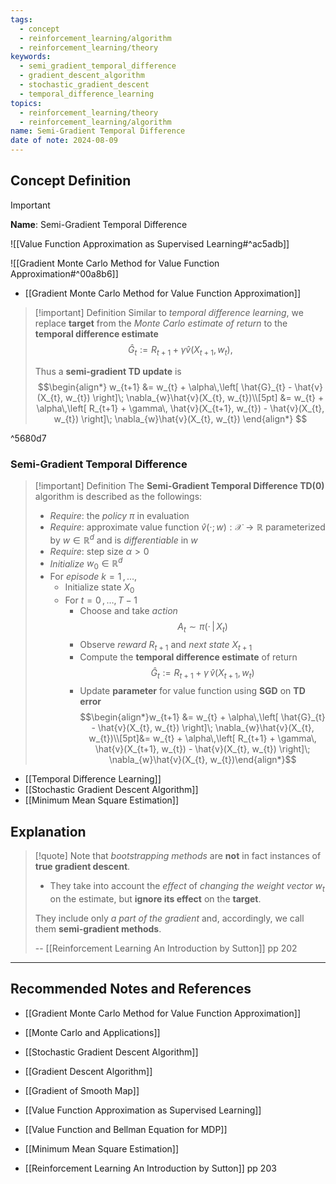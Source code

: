 ```yaml
---
tags:
  - concept
  - reinforcement_learning/algorithm
  - reinforcement_learning/theory
keywords:
  - semi_gradient_temporal_difference
  - gradient_descent_algorithm
  - stochastic_gradient_descent
  - temporal_difference_learning
topics:
  - reinforcement_learning/theory
  - reinforcement_learning/algorithm
name: Semi-Gradient Temporal Difference
date of note: 2024-08-09
---
```


## Concept Definition

>[!important]
>**Name**: Semi-Gradient Temporal Difference

![[Value Function Approximation as Supervised Learning#^ac5adb]]

![[Gradient Monte Carlo Method for Value Function Approximation#^00a8b6]]

- [[Gradient Monte Carlo Method for Value Function Approximation]]

>[!important] Definition
>Similar to *temporal difference learning*, we replace **target** from the *Monte Carlo estimate of return* to the **temporal difference estimate** $$\hat{G}_{t} := R_{t+1} + \gamma \hat{v}(X_{t+1}, w_{t}),$$
>
>Thus a **semi-gradient TD update** is
>$$\begin{align*}
>w_{t+1} &= w_{t} + \alpha\,\left[ \hat{G}_{t}  - \hat{v}(X_{t}, w_{t}) \right]\;  \nabla_{w}\hat{v}(X_{t}, w_{t})\\[5pt]
>&=  w_{t} + \alpha\,\left[ R_{t+1} + \gamma\,  \hat{v}(X_{t+1}, w_{t})  - \hat{v}(X_{t}, w_{t}) \right]\;  \nabla_{w}\hat{v}(X_{t}, w_{t})
>\end{align*}
>$$

^5680d7


### Semi-Gradient Temporal Difference

>[!important] Definition
>The **Semi-Gradient Temporal Difference TD(0)** algorithm is described as the followings:
>- *Require*: the *policy* $\pi$ in evaluation
>- *Require*: approximate value function $\hat{v}(\cdot; w): \mathcal{X} \to \mathbb{R}$ parameterized by $w\in \mathbb{R}^d$ and is *differentiable* in $w$
>- *Require*: step size $\alpha >0$
>- *Initialize* $w_{0}\in \mathbb{R}^d$
>- For *episode* $k=1 \,{,}\ldots{,}\,$
>	- Initialize state $X_{0}$
>	- For $t=0\,{,}\ldots{,}\,T-1$
>		- Choose and take *action* $$A_{t} \sim \pi(\cdot\,|\,X_{t})$$
>		- Observe *reward* $R_{t+1}$ and *next state* $X_{t+1}$
>		- Compute the **temporal difference estimate** of return $$\hat{G}_{t} := R_{t+1} + \gamma\,  \hat{v}(X_{t+1}, w_{t})$$
>		- Update **parameter** for value function using **SGD** on **TD error** $$\begin{align*}w_{t+1} &= w_{t} + \alpha\,\left[ \hat{G}_{t}  - \hat{v}(X_{t}, w_{t}) \right]\;  \nabla_{w}\hat{v}(X_{t}, w_{t})\\[5pt]&=  w_{t} + \alpha\,\left[ R_{t+1} + \gamma\,  \hat{v}(X_{t+1}, w_{t})  - \hat{v}(X_{t}, w_{t}) \right]\;  \nabla_{w}\hat{v}(X_{t}, w_{t})\end{align*}$$

- [[Temporal Difference Learning]]
- [[Stochastic Gradient Descent Algorithm]]
- [[Minimum Mean Square Estimation]]

## Explanation

>[!quote]
>Note that *bootstrapping methods* are **not** in fact instances of **true gradient descent**.
>- They take into account the *effect* of *changing the weight vector* $w_{t}$ on the estimate, but **ignore its effect** on the **target**.
>  
>They include only *a part of the gradient* and, accordingly, we call them **semi-gradient methods**. 
>
>-- [[Reinforcement Learning An Introduction by Sutton]] pp 202 





-----------
##  Recommended Notes and References


- [[Gradient Monte Carlo Method for Value Function Approximation]]
- [[Monte Carlo and Applications]]
- [[Stochastic Gradient Descent Algorithm]]
- [[Gradient Descent Algorithm]]
- [[Gradient of Smooth Map]]

- [[Value Function Approximation as Supervised Learning]]
- [[Value Function and Bellman Equation for MDP]]
- [[Minimum Mean Square Estimation]]



- [[Reinforcement Learning An Introduction by Sutton]] pp 203